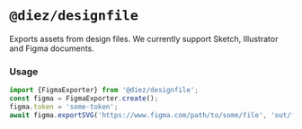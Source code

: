 # `@diez/designfile`

Exports assets from design files. We currently support Sketch, Illustrator and Figma documents.

### Usage

```js
import {FigmaExporter} from '@diez/designfile';
const figma = FigmaExporter.create();
figma.token = 'some-token';
await figma.exportSVG('https://www.figma.com/path/to/some/file', 'out/folder');
```
